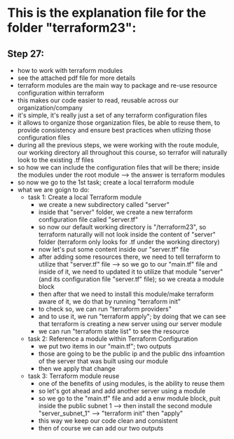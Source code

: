 # This is the explanation file for the folder "terraform23":


## Step 27:
- how to work with terraform modules
- see the attached pdf file for more details
- terraform modules are the main way to package and re-use resource configuration within terraform
- this makes our code easier to read, reusable across our organization/company
- it's simple, it's really just a set of any terraform configuration files
- it allows to organize those organization files, be able to reuse them, to provide consistency and ensure best practices when utlizing those configuration files
- during all the previous steps, we were working with the route module, our working directory all throughout this course, so terrafor will naturally look to the existing .tf files
- so how we can include the configuration files that will be there; inside the modules under the root module --> the answer is terraform modules
- so now we go to the 1st task; create a local terraform module
- what we are goign to do:
    - task 1: Create a local Terraform module
        - we create a new subdirectory called "server"
        - inside that "server" folder, we create a new terraform configuration file called "server.tf"
        - so now our default working directory is "/terraform23", so terraform naturally will not look inside the content of "server" folder (terraform only looks for .tf under the working directory)
        - now let's put some content inside our "server.tf" file
        - after adding some resources there, we need to tell terraform to utilize that "server.tf" file --> so we go to our "main.tf" file and inside of it, we need to updated it to utilize that module "server" (and its configuration file "server.tf" file); so we creata a module block 
        - then after that we need to install this module/make terraform aware of it, we do that by running "terraform init"
        - to check so, we can run "terraform providers"
        - and to use it, we run "terraform apply"; by doing that we can see that terraform is creating a new server using our server module
        - we can run "terraform state list" to see the resource
    - task 2: Reference a module within Terraform Configuration
        - we put two items in our "main.tf"; two outputs
        - those are going to be the public ip and the public dns infoamtion of the server that was built using our module
        - then we apply that change
    - task 3: Terraform module reuse
        - one of the benefits of using modules, is the ability to reuse them
        - so let's got ahead and add another server using a module
        - so we go to the "main.tf" file and add a enw module block, puit inside the public subnet 1 --> then install the second module "server_subnet_1" --> "terraform init" then "apply"
        - this way we keep our code clean and consistent
        - then of course we can add our two outputs
